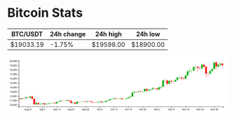 # Bitcoin Stats

BTC/USDT|24h change|24h high|24h low|
|---|---|---|---|
|$19033.19|-1.75%|$19598.00|$18900.00|

<img src="./chart.svg">
